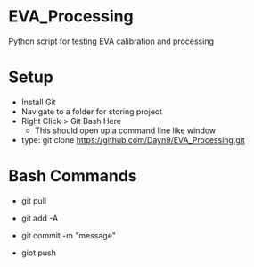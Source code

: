 # EVA_Processing
Python script for testing EVA calibration and processing

# Setup
- Install Git
- Navigate to a folder for storing project
- Right Click > Git Bash Here
  - This should open up a command line like window 
- type: git clone https://github.com/Dayn9/EVA_Processing.git

# Bash Commands
- git pull

- git add -A
- git commit -m "message"
- giot push 
